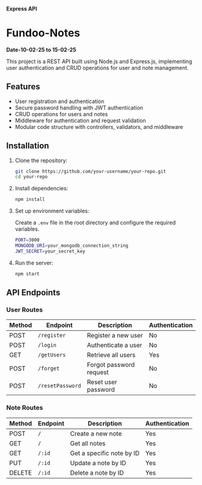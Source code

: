 **Express API**
# Fundoo-Notes
**Date-10-02-25 to 15-02-25** 

This project is a REST API built using Node.js and Express.js, implementing user authentication and CRUD operations for user and note management.

## Features

- User registration and authentication
- Secure password handling with JWT authentication
- CRUD operations for users and notes
- Middleware for authentication and request validation
- Modular code structure with controllers, validators, and middleware

## Installation

1. Clone the repository:

   ```sh
   git clone https://github.com/your-username/your-repo.git
   cd your-repo
   ```

2. Install dependencies:

   ```sh
   npm install
   ```

3. Set up environment variables:

   Create a `.env` file in the root directory and configure the required variables.

   ```sh
   PORT=3000
   MONGODB_URI=your_mongodb_connection_string
   JWT_SECRET=your_secret_key
   ```

4. Run the server:

   ```sh
   npm start
   ```

## API Endpoints

### User Routes

| Method | Endpoint           | Description                | Authentication |
|--------|--------------------|----------------------------|---------------|
| POST   | `/register`        | Register a new user        | No            |
| POST   | `/login`           | Authenticate a user        | No            |
| GET    | `/getUsers`        | Retrieve all users        | Yes           |
| POST   | `/forget`          | Forgot password request    | No            |
| POST   | `/resetPassword`   | Reset user password       | No            |

### Note Routes

| Method | Endpoint    | Description                  | Authentication |
|--------|------------|------------------------------|---------------|
| POST   | `/`        | Create a new note            | Yes           |
| GET    | `/`        | Get all notes                | Yes           |
| GET    | `/:id`     | Get a specific note by ID    | Yes           |
| PUT    | `/:id`     | Update a note by ID          | Yes           |
| DELETE | `/:id`     | Delete a note by ID          | Yes           |
